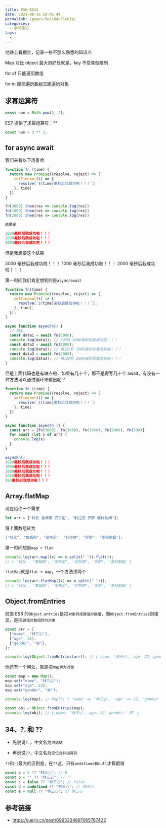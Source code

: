 ```yaml
---
title: ES6-ES12
date: 2021-08-16 10:46:49
permalink: /pages/9e1a84c81eb14/
categories:
  - 学习笔记
tags:
  -
---
```


地铁上看掘金，记录一些不那么熟悉的知识点

<!--more-->

Map 对比 object 最大的好处就是，key 不受类型限制

for of 只能遍历数组

for in 即能遍历数组又能遍历对象

## 求幂运算符

```js
const num = Math.pow(3, 2);
```

ES7 提供了求幂运算符：\*\*

```js
const num = 3 ** 2;
```

## for async await

我们来看以下场景哈

```js
function fn (time) {
  return new Promise((resolve, reject) => {
    setTimeout(() => {
      resolve(`${time}毫秒后我成功啦！！！`)
    }, time)
  })
}

fn(3000).then(res => console.log(res))
fn(1000).then(res => console.log(res))
fn(2000).then(res => console.log(res))

结果是

1000毫秒后我成功啦！！！
2000毫秒后我成功啦！！！
3000毫秒后我成功啦！！！

```

但是我想要这个结果

3000 毫秒后我成功啦！！！
1000 毫秒后我成功啦！！！
2000 毫秒后我成功啦！！！

第一时间我们肯定想到的是`async/await`

```js
function fn(time) {
  return new Promise((resolve, reject) => {
    setTimeout(() => {
      resolve(`${time}毫秒后我成功啦！！！`);
    }, time);
  });
}

async function asyncFn() {
  // 排队
  const data1 = await fn(3000);
  console.log(data1); // 3秒后 3000毫秒后我成功啦！！！
  const data2 = await fn(1000);
  console.log(data2); // 再过1秒 1000毫秒后我成功啦！！！
  const data3 = await fn(2000);
  console.log(data3); // 再过2秒 2000毫秒后我成功啦！！！
}
```

但是上面代码也是有缺点的，如果有几十个，那不是得写几十个 await，有没有一种方法可以通过循环来输出呢？

```js
function fn (time) {
  return new Promise((resolve, reject) => {
    setTimeout(() => {
      resolve(`${time}毫秒后我成功啦！！！`)
    }, time)
  })
}

async function asyncFn () {
  const arr = [fn(3000), fn(1000), fn(1000), fn(2000), fn(500)]
  for await (let x of arr) {
    console.log(x)
  }
}

asyncFn()
3000毫秒后我成功啦！！！
1000毫秒后我成功啦！！！
1000毫秒后我成功啦！！！
2000毫秒后我成功啦！！！
500毫秒后我成功啦！！！

```

## Array.flatMap

现在给你一个需求

```js
let arr = ["科比 詹姆斯 安东尼", "利拉德 罗斯 麦科勒姆"];
```

将上面数组转为

```js
["科比", "詹姆斯", "安东尼", "利拉德", "罗斯", "麦科勒姆"];
```

第一时间想到`map + flat`

```js
console.log(arr.map((x) => x.split(" ")).flat());
// [ '科比', '詹姆斯', '安东尼', '利拉德', '罗斯', '麦科勒姆' ]
```

`flatMap`就是`flat + map`，一个方法顶两个

```js
console.log(arr.flatMap((x) => x.split(" ")));
// [ '科比', '詹姆斯', '安东尼', '利拉德', '罗斯', '麦科勒姆' ]
```

## Object.fromEntries

前面 ES8 的`Object.entries`是把`对象转成键值对数组`，而`Object.fromEntries`则相反，是把`键值对数组转为对象`

```js
const arr = [
  ["name", "林三心"],
  ["age", 22],
  ["gender", "男"],
];

console.log(Object.fromEntries(arr)); // { name: '林三心', age: 22, gender: '男' }
```

他还有一个用处，就是把`Map转为对象`

```js
const map = new Map();
map.set("name", "林三心");
map.set("age", 22);
map.set("gender", "男");

console.log(map); // Map(3) { 'name' => '林三心', 'age' => 22, 'gender' => '男' }

const obj = Object.fromEntries(map);
console.log(obj); // { name: '林三心', age: 22, gender: '男' }
```

## 34、?. 和 ??

- 先说说`?.`，中文名为`可选链`

- 再说说`??`，中文名为`空位合并运算符`

`??`和`||`最大的区别是，在`??`这，只有`undefined和null`才算假值

```js
const a = 0 ?? "林三心"; // 0
const b = "" ?? "林三心"; // ''
const c = false ?? "林三心"; // false
const d = undefined ?? "林三心"; // 林三心
const e = null ?? "林三心"; // 林三心
```

## 参考链接

- <https://juejin.cn/post/6995334897065787422>
